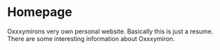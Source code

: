 # Homepage
Oxxxymirons very own personal website. Basically this is just a resume.
There are some interesting information about Oxxxymiron.
 
